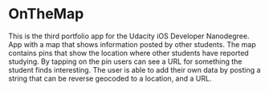 # OnTheMap

This is the third portfolio app for the Udacity iOS Developer Nanodegree. 
App with a map that shows information posted by other students. The map contains pins that show the location where other students have reported studying. By tapping on the pin users can see a URL for something the student finds interesting. The user is able to add their own data by posting a string that can be reverse geocoded to a location, and a URL.
